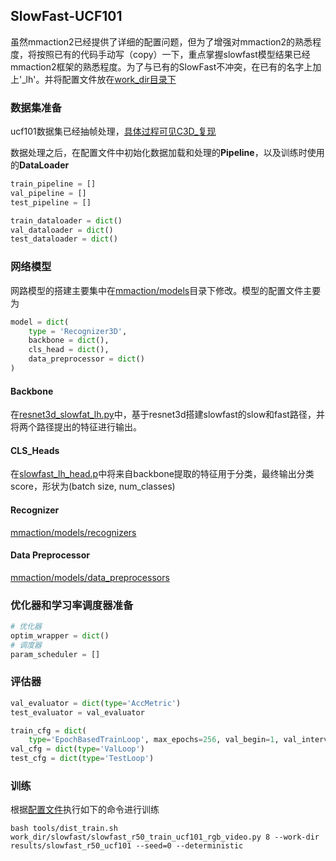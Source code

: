 ## SlowFast-UCF101
虽然mmaction2已经提供了详细的配置问题，但为了增强对mmaction2的熟悉程度，将按照已有的代码手动写（copy）一下，重点掌握slowfast模型结果已经mmaction2框架的熟悉程度。为了与已有的SlowFast不冲突，在已有的名字上加上'_lh'。并将配置文件放在[work_dir目录下](./../work_dir/slowfast/)

### 数据集准备
ucf101数据集已经抽帧处理，[具体过程可见C3D_复现](./c3d_复现.md)

数据处理之后，在配置文件中初始化数据加载和处理的**Pipeline**，以及训练时使用的**DataLoader**

```python
train_pipeline = []
val_pipeline = []
test_pipeline = []

train_dataloader = dict()
val_dataloader = dict()
test_dataloader = dict()
```

### 网络模型
网路模型的搭建主要集中在[mmaction/models](../mmaction/models/)目录下修改。模型的配置文件主要为

```python
model = dict(
    type = 'Recognizer3D',
    backbone = dict(),
    cls_head = dict(),
    data_preprocessor = dict()
)
```

#### Backbone
在[resnet3d_slowfat_lh.py](../mmaction/models/backbones/resnet3d_slowfat_lh.py)中，基于resnet3d搭建slowfast的slow和fast路径，并将两个路径提出的特征进行输出。

#### CLS_Heads
在[slowfast_lh_head.p](../mmaction/models/heads/slowfast_lh_head.py)中将来自backbone提取的特征用于分类，最终输出分类score，形状为(batch size, num_classes)

#### Recognizer
[mmaction/models/recognizers](../mmaction/models/recognizers)

#### Data Preprocessor
[mmaction/models/data_preprocessors](../mmaction/models/data_preprocessors)


### 优化器和学习率调度器准备


```python
# 优化器
optim_wrapper = dict()
# 调度器
param_scheduler = []
```

### 评估器
```python
val_evaluator = dict(type='AccMetric')
test_evaluator = val_evaluator

train_cfg = dict(
    type='EpochBasedTrainLoop', max_epochs=256, val_begin=1, val_interval=5)
val_cfg = dict(type='ValLoop')
test_cfg = dict(type='TestLoop')
```


### 训练

根据[配置文件](../work_dir/slowfast)执行如下的命令进行训练

```shell
bash tools/dist_train.sh work_dir/slowfast/slowfast_r50_train_ucf101_rgb_video.py 8 --work-dir results/slowfast_r50_ucf101 --seed=0 --deterministic
```